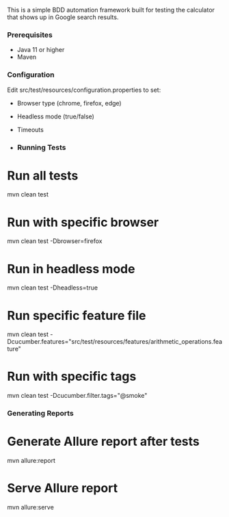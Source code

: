 This is a simple BDD automation framework built for testing the calculator that shows up in Google search results.

### Prerequisites
- Java 11 or higher
- Maven

### Configuration
Edit src/test/resources/configuration.properties to set:
- Browser type (chrome, firefox, edge)
- Headless mode (true/false)
- Timeouts

- ### Running Tests

# Run all tests
mvn clean test

# Run with specific browser
mvn clean test -Dbrowser=firefox

# Run in headless mode
mvn clean test -Dheadless=true

# Run specific feature file
mvn clean test -Dcucumber.features="src/test/resources/features/arithmetic_operations.feature"

# Run with specific tags
mvn clean test -Dcucumber.filter.tags="@smoke"

### Generating Reports

# Generate Allure report after tests
mvn allure:report

# Serve Allure report
mvn allure:serve
